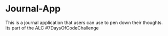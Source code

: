 # Journal-App
This is a journal application that users can use to pen down their thoughts. Its part of the ALC #7DaysOfCodeChallenge
